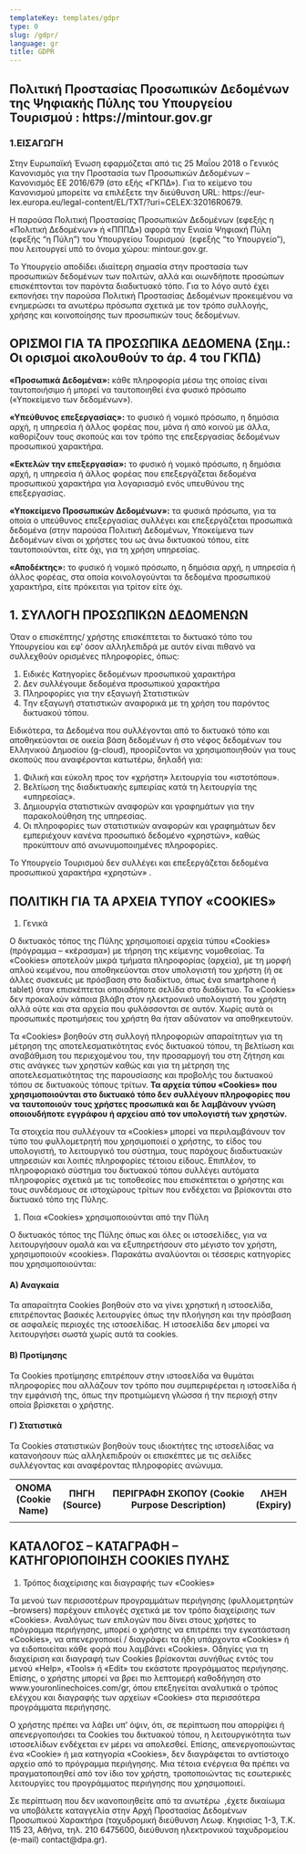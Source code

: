 ```yaml
---
templateKey: templates/gdpr
type: 0
slug: /gdpr/
language: gr
title: GDPR
---
```


<div>
<h2>Πολιτική Προστασίας Προσωπικών Δεδομένων της Ψηφιακής Πύλης του Υπουργείου Τουρισμού : https://mintour.gov.gr</h2>

<h3>1.ΕΙΣΑΓΩΓΗ</h3>
<p>
Στην Ευρωπαϊκή Ένωση εφαρμόζεται από τις 25 Μαΐου 2018 ο Γενικός Κανονισμός για την Προστασία των Προσωπικών Δεδομένων – Κανονισμός ΕΕ 2016/679 (στο εξής «ΓΚΠΔ»). Για το κείμενο του Κανονισμού μπορείτε να επιλέξετε την διεύθυνση URL: https://eur-lex.europa.eu/legal-content/EL/TXT/?uri=CELEX:32016R0679.</p>

<p>
Η παρούσα Πολιτική Προστασίας Προσωπικών Δεδομένων (εφεξής η «Πολιτική Δεδομένων» ή «ΠΠΠΔ») αφορά την Ενιαία Ψηφιακή Πύλη (εφεξής “η Πύλη”) του Υπουργείου Τουρισμού  (εφεξής “το Υπουργείο”), που λειτουργεί υπό το όνομα χώρου: mintour.gov.gr.</p>

<p>
Το Υπουργείο αποδίδει ιδιαίτερη σημασία στην προστασία των προσωπικών δεδομένων των πολιτών, αλλά και οιωνδήποτε προσώπων επισκέπτονται τον παρόντα διαδικτυακό τόπο. Για το λόγο αυτό έχει εκπονήσει την παρούσα Πολιτική Προστασίας Δεδομένων προκειμένου να ενημερώσει τα ανωτέρω πρόσωπα σχετικά με τον τρόπο συλλογής, χρήσης και κοινοποίησης των προσωπικών τους δεδομένων.

 </p>

<h2> ΟΡΙΣΜΟΙ ΓΙΑ ΤΑ ΠΡΟΣΩΠΙΚΑ ΔΕΔΟΜΕΝΑ
(Σημ.: Οι ορισμοί ακολουθούν το άρ. 4 του ΓΚΠΔ)</h2>

<p><strong>«Προσωπικά Δεδομένα»:</strong> κάθε πληροφορία μέσω της οποίας είναι ταυτοποιήσιμο ή μπορεί να ταυτοποιηθεί ένα φυσικό πρόσωπο («Υποκείμενο των δεδομένων»).</p>
<p>
<strong>«Υπεύθυνος επεξεργασίας»:</strong> το φυσικό ή νομικό πρόσωπο, η δημόσια αρχή, η υπηρεσία ή άλλος φορέας που, μόνα ή από κοινού με άλλα, καθορίζουν τους σκοπούς και τον τρόπο της επεξεργασίας δεδομένων προσωπικού χαρακτήρα.</p>

<p>
<strong>«Εκτελών την επεξεργασία»:</strong> το φυσικό ή νομικό πρόσωπο, η δημόσια αρχή, η υπηρεσία ή άλλος φορέας που επεξεργάζεται δεδομένα προσωπικού χαρακτήρα για λογαριασμό ενός υπευθύνου της επεξεργασίας.
</p>
<p>
<strong>«Υποκείμενο Προσωπικών Δεδομένων»:</strong> τα φυσικά πρόσωπα, για τα οποία ο υπεύθυνος επεξεργασίας συλλέγει και επεξεργάζεται προσωπικά δεδομένα (στην παρούσα Πολιτική Δεδομένων, Υποκείμενα των Δεδομένων είναι οι χρήστες του ως άνω δικτυακού τόπου, είτε ταυτοποιούνται, είτε όχι, για τη χρήση υπηρεσίας.
</p>
<p>
<strong>«Αποδέκτης»:</strong> το φυσικό ή νομικό πρόσωπο, η δημόσια αρχή, η υπηρεσία ή άλλος φορέας, στα οποία κοινολογούνται τα δεδομένα προσωπικού χαρακτήρα, είτε πρόκειται για τρίτον είτε όχι.</p>

<h2>1. ΣΥΛΛΟΓΗ ΠΡΟΣΩΠΙΚΩΝ ΔΕΔΟΜΕΝΩΝ</h2>
<p>

Όταν ο επισκέπτης/ χρήστης επισκέπτεται το δικτυακό τόπο του Υπουργείου και εφ’ όσον
αλληλεπιδρά με αυτόν
είναι πιθανό να συλλεχθούν ορισμένες πληροφορίες, όπως:</p>

1. Ειδικές Κατηγορίες δεδομένων προσωπικού χαρακτήρα
2. Δεν συλλέγουμε δεδομένα προσωπικού χαρακτήρα
3. Πληροφορίες για την εξαγωγή Στατιστικών
4. Tην εξαγωγή στατιστικών αναφορικά με τη χρήση του παρόντος δικτυακού τόπου.

<p>
Ειδικότερα, τα Δεδομένα που συλλέγονται από το δικτυακό τόπο και αποθηκεύονται σε οικεία βάση δεδομένων ή στο νέφος δεδομένων του Ελληνικού Δημοσίου (g-cloud), προορίζονται να χρησιμοποιηθούν για τους σκοπούς που αναφέρονται κατωτέρω, δηλαδή για:</p>

1. Φιλική και εύκολη προς τον «χρήστη» λειτουργία του «ιστοτόπου».
2. Βελτίωση της διαδικτυακής εμπειρίας κατά τη λειτουργία της «υπηρεσίας».
3. Δημιουργία στατιστικών αναφορών και γραφημάτων για την παρακολούθηση της υπηρεσίας.
4. Οι πληροφορίες των στατιστικών αναφορών και γραφημάτων δεν εμπεριέχουν κανένα προσωπικό δεδομένο «χρηστών», καθώς προκύπτουν από ανωνυμοποιημένες πληροφορίες.

<p>Το Υπουργείο Τουρισμού δεν συλλέγει και επεξεργάζεται δεδομένα προσωπικού χαρακτήρα «χρηστών» .</p>

<h2>ΠΟΛΙΤΙΚΗ ΓΙΑ ΤΑ ΑΡΧΕΙΑ ΤΥΠΟΥ «COOKIES»</h2>

1. Γενικά
<p>
O δικτυακός τόπος της Πύλης χρησιμοποιεί αρχεία τύπου «Cookies» (πρόγραμμα – «κέρασμα») με τήρηση της κείμενης νομοθεσίας. Τα «Cookies» αποτελούν μικρά τμήματα πληροφορίας (αρχεία), με τη μορφή απλού κειμένου, που αποθηκεύονται στον υπολογιστή του χρήστη (ή σε άλλες συσκευές με πρόσβαση στο διαδίκτυο, όπως ένα smartphone ή tablet) όταν επισκέπτεται οποιαδήποτε σελίδα στο διαδίκτυο. Τα «Cookies» δεν προκαλούν κάποια βλάβη στον ηλεκτρονικό υπολογιστή του χρήστη αλλά ούτε και στα αρχεία που φυλάσσονται σε αυτόν. Χωρίς αυτά οι προσωπικές προτιμήσεις του χρήστη θα ήταν αδύνατον να αποθηκευτούν.
</p>
<p>
Τα «Cookies» βοηθούν στη συλλογή πληροφοριών απαραίτητων για τη μέτρηση της αποτελεσματικότητας ενός δικτυακού τόπου, τη βελτίωση και αναβάθμιση του περιεχομένου του, την προσαρμογή του στη ζήτηση και στις ανάγκες των χρηστών καθώς και για τη μέτρηση της αποτελεσματικότητας της παρουσίασης και προβολής του δικτυακού τόπου σε δικτυακούς τόπους τρίτων. <strong>Τα αρχεία τύπου «Cookies» που χρησιμοποιούνται στο δικτυακό τόπο δεν συλλέγουν πληροφορίες που να ταυτοποιούν τους χρήστες προσωπικά και δε λαμβάνουν γνώση οποιουδήποτε εγγράφου ή αρχείου από τον υπολογιστή των χρηστών.</strong>
</p>
<p>
Τα στοιχεία που συλλέγουν τα «Cookies» μπορεί να περιλαμβάνουν τον τύπο του φυλλομετρητή που χρησιμοποιεί ο χρήστης, το είδος του υπολογιστή, το λειτουργικό του σύστημα, τους παρόχους διαδικτυακών υπηρεσιών και λοιπές πληροφορίες τέτοιου είδους. Επιπλέον, το πληροφοριακό σύστημα του δικτυακού τόπου συλλέγει αυτόματα πληροφορίες σχετικά με τις τοποθεσίες που επισκέπτεται ο χρήστης και τους συνδέσμους σε ιστοχώρους τρίτων που ενδέχεται να βρίσκονται στο δικτυακό τόπο της Πύλης.
</p>

1. Ποια «Cookies» χρησιμοποιούνται από την Πύλη
<p>
Ο δικτυακός τόπος της Πύλης όπως και όλες οι ιστοσελίδες, για να λειτουργήσουν ομαλά και να εξυπηρετήσουν στο μέγιστο τον χρήστη, χρησιμοποιούν «cookies». Παρακάτω αναλύονται οι τέσσερις κατηγορίες που χρησιμοποιούνται:</p>

<h4><strong>Α) Αναγκαία</strong></h4>
<p>
Τα απαραίτητα Cookies βοηθούν στο να γίνει χρηστική η ιστοσελίδα, επιτρέποντας βασικές λειτουργίες όπως την πλοήγηση και την πρόσβαση σε ασφαλείς περιοχές της ιστοσελίδας. Η ιστοσελίδα δεν μπορεί να λειτουργήσει σωστά χωρίς αυτά τα cookies.
</p>
<h4><strong>Β) Προτίμησης</strong></h4>
<p>
Τα Cookies προτίμησης επιτρέπουν στην ιστοσελίδα να θυμάται πληροφορίες που αλλάζουν τον τρόπο που συμπεριφέρεται η ιστοσελίδα ή την εμφάνισή της, όπως την προτιμώμενη γλώσσα ή την περιοχή στην οποία βρίσκεται ο χρήστης.
</p>
<h4><strong>
Γ) Στατιστικά
</strong></h4>
<p>
Τα Cookies στατιστικών βοηθούν τους ιδιοκτήτες της ιστοσελίδας να κατανοήσουν πώς αλληλεπιδρούν οι επισκέπτες με τις σελίδες συλλέγοντας και αναφέροντας πληροφορίες ανώνυμα.
</p>
<table>
  <tr>
    <th>ΟΝΟΜΑ (Cookie Name)</th>
    <th>ΠΗΓΗ (Source)</th>
    <th>ΠΕΡΙΓΡΑΦΗ ΣΚΟΠΟΥ (Cookie Purpose Description)</th>
    <th>ΛΗΞΗ (Expiry)</th>
  </tr>
  <tr>
    <td></td>
    <td></td>
    <td></td>
    <td</td>
  </tr>
 
</table>
<h2><strong>ΚΑΤΑΛΟΓΟΣ – ΚΑΤΑΓΡΑΦΗ – ΚΑΤΗΓΟΡΙΟΠΟΙΗΣΗ COOKIES ΠΥΛΗΣ</strong></h2>

1. Τρόπος διαχείρισης και διαγραφής των «Cookies»

<p>Τα μενού των περισσοτέρων προγραμμάτων περιήγησης (φυλλομετρητών –browsers) παρέχουν επιλογές σχετικά με τον τρόπο διαχείρισης των «Cookies». Αναλόγως των επιλογών που δίνει στους χρήστες το πρόγραμμα περιήγησης, μπορεί ο χρήστης να επιτρέπει την εγκατάσταση «Cookies», να απενεργοποιεί / διαγράφει τα ήδη υπάρχοντα «Cookies» ή να ειδοποιείται κάθε φορά που λαμβάνει «Cookies». Οδηγίες για τη διαχείριση και διαγραφή των Cookies βρίσκονται συνήθως εντός του μενού «Help», «Tools» ή «Edit» του εκάστοτε προγράμματος περιήγησης. Επίσης, ο χρήστης μπορεί να βρει πιο λεπτομερή καθοδήγηση στο www.youronlinechoices.com/gr, όπου επεξηγείται αναλυτικά ο τρόπος ελέγχου και διαγραφής των αρχείων «Cookies» στα περισσότερα προγράμματα περιήγησης.
</p>
<p>
Ο χρήστης πρέπει να λάβει υπ’ όψιν, ότι, σε περίπτωση που απορρίψει ή απενεργοποιήσει τα Cookies του δικτυακού τόπου, η λειτουργικότητα των ιστοσελίδων ενδέχεται εν μέρει να απολεσθεί. Επίσης, απενεργοποιώντας ένα «Cookie» ή μια κατηγορία «Cookies», δεν διαγράφεται το αντίστοιχο αρχείο από το πρόγραμμα περιήγησης. Μια τέτοια ενέργεια θα πρέπει να πραγματοποιηθεί από τον ίδιο τον χρήστη, τροποποιώντας τις εσωτερικές λειτουργίες του προγράμματος περιήγησης που χρησιμοποιεί.
</p>
<p>
Σε περίπτωση που δεν ικανοποιηθείτε από τα ανωτέρω  ,έχετε δικαίωμα να υποβάλετε καταγγελία στην Αρχή Προστασίας Δεδομένων Προσωπικού Χαρακτήρα (ταχυδρομική διεύθυνση Λεωφ. Κηφισίας 1-3, Τ.Κ. 115 23, Αθήνα, τηλ. 210 6475600, διεύθυνση ηλεκτρονικού ταχυδρομείου (e-mail) contact@dpa.gr).
</p>

</div>
